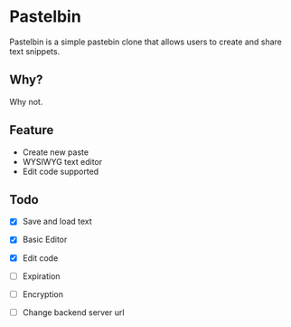 # Pastelbin 
Pastelbin is a simple pastebin clone that allows users to create and share text snippets.

## Why?

Why not.

## Feature
- Create new paste
- WYSIWYG text editor
- Edit code supported

## Todo

- [x] Save and load text
- [x] Basic Editor
- [x] Edit code
- [ ] Expiration
- [ ] Encryption
- [ ] Change backend server url


